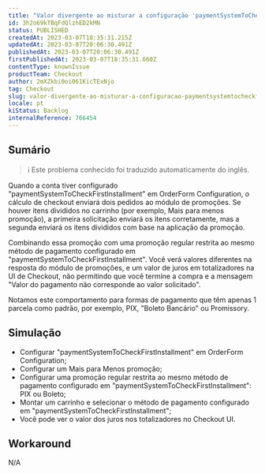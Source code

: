 ```yaml
---
title: "Valor divergente ao misturar a configuração 'paymentSystemToCheckFirstInstallment' e itens divididos"
id: 3h2o69kTBqFdQlzhED2kMN
status: PUBLISHED
createdAt: 2023-03-07T18:35:31.215Z
updatedAt: 2023-03-07T20:06:30.491Z
publishedAt: 2023-03-07T20:06:30.491Z
firstPublishedAt: 2023-03-07T18:35:31.660Z
contentType: knownIssue
productTeam: Checkout
author: 2mXZkbi0oi061KicTExNjo
tag: Checkout
slug: valor-divergente-ao-misturar-a-configuracao-paymentsystemtocheckfirstinstallment-e-itens-divididos
locale: pt
kiStatus: Backlog
internalReference: 766454
---
```


## Sumário

>ℹ️ Este problema conhecido foi traduzido automaticamente do inglês.


Quando a conta tiver configurado "paymentSystemToCheckFirstInstallment" em OrderForm Configuration, o cálculo de checkout enviará dois pedidos ao módulo de promoções. Se houver itens divididos no carrinho (por exemplo, Mais para menos promoção), a primeira solicitação enviará os itens corretamente, mas a segunda enviará os itens divididos com base na aplicação da promoção.

Combinando essa promoção com uma promoção regular restrita ao mesmo método de pagamento configurado em "paymentSystemToCheckFirstInstallment". Você verá valores diferentes na resposta do módulo de promoções, e um valor de juros em totalizadores na UI de Checkout, não permitindo que você termine a compra e a mensagem "Valor do pagamento não corresponde ao valor solicitado".

Notamos este comportamento para formas de pagamento que têm apenas 1 parcela como padrão, por exemplo, PIX, "Boleto Bancário" ou Promissory.


##

## Simulação



- Configurar "paymentSystemToCheckFirstInstallment" em OrderForm Configuration;
- Configurar um Mais para Menos promoção;
- Configurar uma promoção regular restrita ao mesmo método de pagamento configurado em "paymentSystemToCheckFirstInstallment": PIX ou Boleto;
- Montar um carrinho e selecionar o método de pagamento configurado em "paymentSystemToCheckFirstInstallment";
- Você pode ver o valor dos juros nos totalizadores no Checkout UI.


##

## Workaround


N/A



